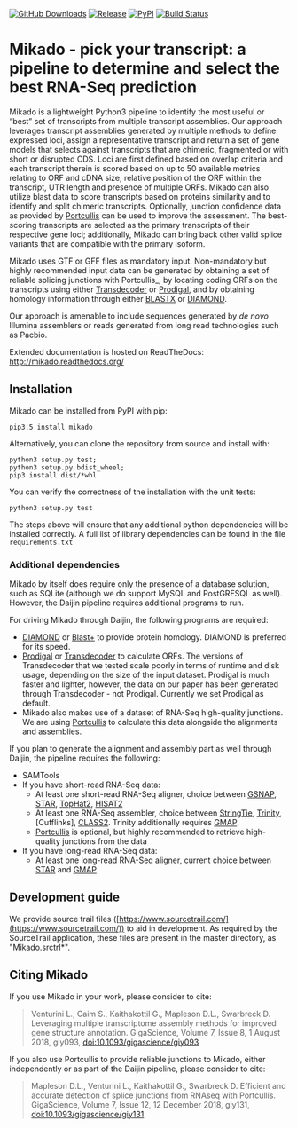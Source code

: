 [![GitHub Downloads](https://img.shields.io/github/downloads/EI-CoreBioinformatics/mikado/total.svg?style=social&logo=github&label=download)](https://github.com/EI-CoreBioinformatics/mikado/releases)
[![Release](https://img.shields.io/github/release/EI-CoreBioinformatics/mikado.svg)](https://github.com/EI-CoreBioinformatics/mikado/releases)
[![PyPI](https://img.shields.io/pypi/v/mikado.svg?style=flat)](https://pypi.python.org/pypi/mikado)
[![Build Status](https://travis-ci.org/lucventurini/mikado.svg?branch=master)](https://travis-ci.org/lucventurini/mikado)

# Mikado - pick your transcript: a pipeline to determine and select the best RNA-Seq prediction

Mikado is a lightweight Python3 pipeline to identify the most useful or “best” set of transcripts from multiple transcript assemblies. Our approach leverages transcript assemblies generated by multiple methods to define expressed loci, assign a representative transcript and return a set of gene models that selects against transcripts that are chimeric, fragmented or with short or disrupted CDS. Loci are first defined based on overlap criteria and each transcript therein is scored based on up to 50 available metrics relating to ORF and cDNA size, relative position of the ORF within the transcript,  UTR length and presence of multiple ORFs. Mikado can also utilize blast data to score transcripts based on proteins similarity and to identify and split chimeric transcripts. Optionally, junction confidence data as provided by [Portcullis] can be used to improve the assessment. The best-scoring transcripts are selected as the primary transcripts of their respective gene loci; additionally, Mikado can bring back other valid splice variants that are compatible with the primary isoform.

Mikado uses GTF or GFF files as mandatory input. Non-mandatory but highly recommended input data can be generated by obtaining a set of reliable splicing junctions with Portcullis_, by locating coding ORFs on the transcripts using either [Transdecoder] or [Prodigal], and by obtaining homology information through either [BLASTX][Blast+] or [DIAMOND].

Our approach is amenable to include sequences generated by *de novo* Illumina assemblers or reads generated from long read technologies such as Pacbio.

Extended documentation is hosted on ReadTheDocs: http://mikado.readthedocs.org/

## Installation

Mikado can be installed from PyPI with pip:

```pip3.5 install mikado```

Alternatively, you can clone the repository from source and install with:

    python3 setup.py test;
    python3 setup.py bdist_wheel;
    pip3 install dist/*whl
    
You can verify the correctness of the installation with the unit tests:

    python3 setup.py test

The steps above will ensure that any additional python dependencies will be installed correctly. A full list of library dependencies can be found in the file ``requirements.txt``

### Additional dependencies

Mikado by itself does require only the presence of a database solution, such as SQLite (although we do support MySQL and PostGRESQL as well).
However, the Daijin pipeline requires additional programs to run. 

For driving Mikado through Daijin, the following programs are required:

- [DIAMOND] or [Blast+] to provide protein homology. DIAMOND is preferred for its speed. 
- [Prodigal] or [Transdecoder] to calculate ORFs. The versions of Transdecoder that we tested scale poorly in terms of runtime and disk usage, depending on the size of the input dataset. Prodigal is much faster and lighter, however, the data on our paper has been generated through Transdecoder - not Prodigal. Currently we set Prodigal as default.
- Mikado also makes use of a dataset of RNA-Seq high-quality junctions. We are using [Portcullis] to calculate this data alongside the alignments and assemblies.

If you plan to generate the alignment and assembly part as well through Daijin, the pipeline requires the following:

- SAMTools
- If you have short-read RNA-Seq data:
    - At least one short-read RNA-Seq aligner, choice between [GSNAP][GMAP], [STAR], [TopHat2], [HISAT2]
    - At least one RNA-Seq assembler, choice between [StringTie], [Trinity], [Cufflinks], [CLASS2]. Trinity additionally requires [GMAP].
    - [Portcullis] is optional, but highly recommended to retrieve high-quality junctions from the data 
- If you have long-read RNA-Seq data:
    - At least one long-read RNA-Seq aligner, current choice between [STAR] and [GMAP]

## Development guide

We provide source trail files ([https://www.sourcetrail.com/](https://www.sourcetrail.com/)) to aid in development.
As required by the SourceTrail application, these files are present in the master directory, as "Mikado.srctrl*".
    
## Citing Mikado

If you use Mikado in your work, please consider to cite:

> Venturini L., Caim S., Kaithakottil G., Mapleson D.L., Swarbreck D. Leveraging multiple transcriptome assembly methods for improved gene structure annotation. GigaScience, Volume 7, Issue 8, 1 August 2018, giy093, [doi:10.1093/gigascience/giy093](https://doi.org/10.1093/gigascience/giy093)


If you also use Portcullis to provide reliable junctions to Mikado, either independently or as part of the Daijin pipeline, please consider to cite:


> Mapleson D.L., Venturini L., Kaithakottil G., Swarbreck D. Efficient and accurate detection of splice junctions from RNAseq with Portcullis. GigaScience, Volume 7, Issue 12, 12 December 2018, giy131, [doi:10.1093/gigascience/giy131](https://doi.org/10.1093/gigascience/giy131)

[Portcullis]: https://github.com/maplesond/portcullis
[Blast+]: https://blast.ncbi.nlm.nih.gov/Blast.cgi?PAGE_TYPE=BlastDocs&DOC_TYPE=Download
[Transdecoder]: https://github.com/TransDecoder/TransDecoder/
[Prodigal]: https://github.com/hyattpd/Prodigal
[DIAMOND]: https://github.com/bbuchfink/diamond/
[GMAP]: http://research-pub.gene.com/gmap/
[STAR]: https://github.com/alexdobin/STAR
[TopHat2]: https://ccb.jhu.edu/software/tophat/index.shtml
[HISAT2]: http://ccb.jhu.edu/software/hisat2
[StringTie]: https://ccb.jhu.edu/software/stringtie/
[Trinity]: https://github.com/trinityrnaseq/trinityrnaseq
[CLASS2]: http://ccb.jhu.edu/people/florea/research/CLASS2/